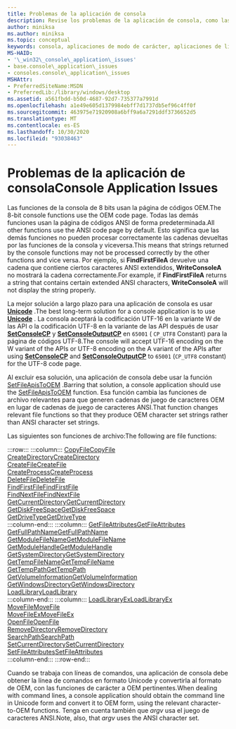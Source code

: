 ```yaml
---
title: Problemas de la aplicación de consola
description: Revise los problemas de la aplicación de consola, como las funciones que toman o devuelven cadenas de juego de caracteres OEM frente a funciones que toman o devuelven cadenas de juego de caracteres ANSI.
author: miniksa
ms.author: miniksa
ms.topic: conceptual
keywords: consola, aplicaciones de modo de carácter, aplicaciones de línea de comandos, aplicaciones de terminal, API de consola
MS-HAID:
- '\_win32\_console\_application\_issues'
- base.console\_application\_issues
- consoles.console\_application\_issues
MSHAttr:
- PreferredSiteName:MSDN
- PreferredLib:/library/windows/desktop
ms.assetid: a561fbdd-b50d-4687-92d7-735377a7991d
ms.openlocfilehash: a1e49e605d1379984ebff7d1737db5ef96c4ff0f
ms.sourcegitcommit: 463975e71920908a6bff9a6a7291ddf3736652d5
ms.translationtype: MT
ms.contentlocale: es-ES
ms.lasthandoff: 10/30/2020
ms.locfileid: "93038463"
---
```

# <a name="console-application-issues"></a><span data-ttu-id="5dd02-104">Problemas de la aplicación de consola</span><span class="sxs-lookup"><span data-stu-id="5dd02-104">Console Application Issues</span></span>

<span data-ttu-id="5dd02-105">Las funciones de la consola de 8 bits usan la página de códigos OEM.</span><span class="sxs-lookup"><span data-stu-id="5dd02-105">The 8-bit console functions use the OEM code page.</span></span> <span data-ttu-id="5dd02-106">Todas las demás funciones usan la página de códigos ANSI de forma predeterminada.</span><span class="sxs-lookup"><span data-stu-id="5dd02-106">All other functions use the ANSI code page by default.</span></span> <span data-ttu-id="5dd02-107">Esto significa que las demás funciones no pueden procesar correctamente las cadenas devueltas por las funciones de la consola y viceversa.</span><span class="sxs-lookup"><span data-stu-id="5dd02-107">This means that strings returned by the console functions may not be processed correctly by the other functions and vice versa.</span></span> <span data-ttu-id="5dd02-108">Por ejemplo, si **FindFirstFileA** devuelve una cadena que contiene ciertos caracteres ANSI extendidos, **WriteConsoleA** no mostrará la cadena correctamente.</span><span class="sxs-lookup"><span data-stu-id="5dd02-108">For example, if **FindFirstFileA** returns a string that contains certain extended ANSI characters, **WriteConsoleA** will not display the string properly.</span></span>

<span data-ttu-id="5dd02-109">La mejor solución a largo plazo para una aplicación de consola es usar **[Unicode](https://docs.microsoft.com/windows/win32/intl/unicode)** .</span><span class="sxs-lookup"><span data-stu-id="5dd02-109">The best long-term solution for a console application is to use **[Unicode](https://docs.microsoft.com/windows/win32/intl/unicode)** .</span></span> <span data-ttu-id="5dd02-110">La consola aceptará la codificación UTF-16 en la variante W de las API o la codificación UTF-8 en la variante de las API después de usar **[SetConsoleCP](setconsolecp.md)** y **[SetConsoleOutputCP](setconsoleoutputcp.md)** en `65001` ( `CP_UTF8` Constant) para la página de códigos UTF-8.</span><span class="sxs-lookup"><span data-stu-id="5dd02-110">The console will accept UTF-16 encoding on the W variant of the APIs or UTF-8 encoding on the A variant of the APIs after using **[SetConsoleCP](setconsolecp.md)** and **[SetConsoleOutputCP](setconsoleoutputcp.md)** to `65001` (`CP_UTF8` constant) for the UTF-8 code page.</span></span>

<span data-ttu-id="5dd02-111">Al excluir esa solución, una aplicación de consola debe usar la función [SetFileApisToOEM](https://msdn.microsoft.com/library/windows/desktop/aa365534) .</span><span class="sxs-lookup"><span data-stu-id="5dd02-111">Barring that solution, a console application should use the [SetFileApisToOEM](https://msdn.microsoft.com/library/windows/desktop/aa365534) function.</span></span> <span data-ttu-id="5dd02-112">Esa función cambia las funciones de archivo relevantes para que generen cadenas de juego de caracteres OEM en lugar de cadenas de juego de caracteres ANSI.</span><span class="sxs-lookup"><span data-stu-id="5dd02-112">That function changes relevant file functions so that they produce OEM character set strings rather than ANSI character set strings.</span></span>

<span data-ttu-id="5dd02-113">Las siguientes son funciones de archivo:</span><span class="sxs-lookup"><span data-stu-id="5dd02-113">The following are file functions:</span></span>

:::row:::
    :::column:::
        [<span data-ttu-id="5dd02-114">CopyFile</span><span class="sxs-lookup"><span data-stu-id="5dd02-114">CopyFile</span></span>](https://msdn.microsoft.com/library/windows/desktop/aa363851)  
        [<span data-ttu-id="5dd02-115">CreateDirectory</span><span class="sxs-lookup"><span data-stu-id="5dd02-115">CreateDirectory</span></span>](https://msdn.microsoft.com/library/windows/desktop/aa363855)  
        [<span data-ttu-id="5dd02-116">CreateFile</span><span class="sxs-lookup"><span data-stu-id="5dd02-116">CreateFile</span></span>](https://msdn.microsoft.com/library/windows/desktop/aa363858)  
        [<span data-ttu-id="5dd02-117">CreateProcess</span><span class="sxs-lookup"><span data-stu-id="5dd02-117">CreateProcess</span></span>](https://msdn.microsoft.com/library/windows/desktop/ms682425)  
        [<span data-ttu-id="5dd02-118">DeleteFile</span><span class="sxs-lookup"><span data-stu-id="5dd02-118">DeleteFile</span></span>](https://msdn.microsoft.com/library/windows/desktop/aa363915)  
        [<span data-ttu-id="5dd02-119">FindFirstFile</span><span class="sxs-lookup"><span data-stu-id="5dd02-119">FindFirstFile</span></span>](https://msdn.microsoft.com/library/windows/desktop/aa364418)  
        [<span data-ttu-id="5dd02-120">FindNextFile</span><span class="sxs-lookup"><span data-stu-id="5dd02-120">FindNextFile</span></span>](https://msdn.microsoft.com/library/windows/desktop/aa364428)  
        [<span data-ttu-id="5dd02-121">GetCurrentDirectory</span><span class="sxs-lookup"><span data-stu-id="5dd02-121">GetCurrentDirectory</span></span>](https://msdn.microsoft.com/library/windows/desktop/aa364934)  
        [<span data-ttu-id="5dd02-122">GetDiskFreeSpace</span><span class="sxs-lookup"><span data-stu-id="5dd02-122">GetDiskFreeSpace</span></span>](https://msdn.microsoft.com/library/windows/desktop/aa364935)  
        [<span data-ttu-id="5dd02-123">GetDriveType</span><span class="sxs-lookup"><span data-stu-id="5dd02-123">GetDriveType</span></span>](https://msdn.microsoft.com/library/windows/desktop/aa364939)  
    :::column-end:::
    :::column:::
        [<span data-ttu-id="5dd02-124">GetFileAttributes</span><span class="sxs-lookup"><span data-stu-id="5dd02-124">GetFileAttributes</span></span>](https://msdn.microsoft.com/library/windows/desktop/aa364944)  
        [<span data-ttu-id="5dd02-125">GetFullPathName</span><span class="sxs-lookup"><span data-stu-id="5dd02-125">GetFullPathName</span></span>](https://msdn.microsoft.com/library/windows/desktop/aa364963)  
        [<span data-ttu-id="5dd02-126">GetModuleFileName</span><span class="sxs-lookup"><span data-stu-id="5dd02-126">GetModuleFileName</span></span>](https://msdn.microsoft.com/library/windows/desktop/ms683197)  
        [<span data-ttu-id="5dd02-127">GetModuleHandle</span><span class="sxs-lookup"><span data-stu-id="5dd02-127">GetModuleHandle</span></span>](https://msdn.microsoft.com/library/windows/desktop/ms683199)  
        [<span data-ttu-id="5dd02-128">GetSystemDirectory</span><span class="sxs-lookup"><span data-stu-id="5dd02-128">GetSystemDirectory</span></span>](https://msdn.microsoft.com/library/windows/desktop/ms724373)  
        [<span data-ttu-id="5dd02-129">GetTempFileName</span><span class="sxs-lookup"><span data-stu-id="5dd02-129">GetTempFileName</span></span>](https://msdn.microsoft.com/library/windows/desktop/aa364991)  
        [<span data-ttu-id="5dd02-130">GetTempPath</span><span class="sxs-lookup"><span data-stu-id="5dd02-130">GetTempPath</span></span>](https://msdn.microsoft.com/library/windows/desktop/aa364992)  
        [<span data-ttu-id="5dd02-131">GetVolumeInformation</span><span class="sxs-lookup"><span data-stu-id="5dd02-131">GetVolumeInformation</span></span>](https://msdn.microsoft.com/library/windows/desktop/aa364993)  
        [<span data-ttu-id="5dd02-132">GetWindowsDirectory</span><span class="sxs-lookup"><span data-stu-id="5dd02-132">GetWindowsDirectory</span></span>](https://msdn.microsoft.com/library/windows/desktop/ms724454)  
        [<span data-ttu-id="5dd02-133">LoadLibrary</span><span class="sxs-lookup"><span data-stu-id="5dd02-133">LoadLibrary</span></span>](https://msdn.microsoft.com/library/windows/desktop/ms684175)  
    :::column-end:::
    :::column:::
        [<span data-ttu-id="5dd02-134">LoadLibraryEx</span><span class="sxs-lookup"><span data-stu-id="5dd02-134">LoadLibraryEx</span></span>](https://msdn.microsoft.com/library/windows/desktop/ms684179)  
        [<span data-ttu-id="5dd02-135">MoveFile</span><span class="sxs-lookup"><span data-stu-id="5dd02-135">MoveFile</span></span>](https://msdn.microsoft.com/library/windows/desktop/aa365239)  
        [<span data-ttu-id="5dd02-136">MoveFileEx</span><span class="sxs-lookup"><span data-stu-id="5dd02-136">MoveFileEx</span></span>](https://msdn.microsoft.com/library/windows/desktop/aa365240)  
        [<span data-ttu-id="5dd02-137">OpenFile</span><span class="sxs-lookup"><span data-stu-id="5dd02-137">OpenFile</span></span>](https://msdn.microsoft.com/library/windows/desktop/aa365430)  
        [<span data-ttu-id="5dd02-138">RemoveDirectory</span><span class="sxs-lookup"><span data-stu-id="5dd02-138">RemoveDirectory</span></span>](https://msdn.microsoft.com/library/windows/desktop/aa365488)  
        [<span data-ttu-id="5dd02-139">SearchPath</span><span class="sxs-lookup"><span data-stu-id="5dd02-139">SearchPath</span></span>](https://msdn.microsoft.com/library/windows/desktop/aa365527)  
        [<span data-ttu-id="5dd02-140">SetCurrentDirectory</span><span class="sxs-lookup"><span data-stu-id="5dd02-140">SetCurrentDirectory</span></span>](https://msdn.microsoft.com/library/windows/desktop/aa365530)  
        [<span data-ttu-id="5dd02-141">SetFileAttributes</span><span class="sxs-lookup"><span data-stu-id="5dd02-141">SetFileAttributes</span></span>](https://msdn.microsoft.com/library/windows/desktop/aa365535)  
    :::column-end:::
:::row-end:::

<span data-ttu-id="5dd02-142">Cuando se trabaja con líneas de comandos, una aplicación de consola debe obtener la línea de comandos en formato Unicode y convertirla al formato de OEM, con las funciones de carácter a OEM pertinentes.</span><span class="sxs-lookup"><span data-stu-id="5dd02-142">When dealing with command lines, a console application should obtain the command line in Unicode form and convert it to OEM form, using the relevant character-to-OEM functions.</span></span> <span data-ttu-id="5dd02-143">Tenga en cuenta también que *argv* usa el juego de caracteres ANSI.</span><span class="sxs-lookup"><span data-stu-id="5dd02-143">Note, also, that *argv* uses the ANSI character set.</span></span>
